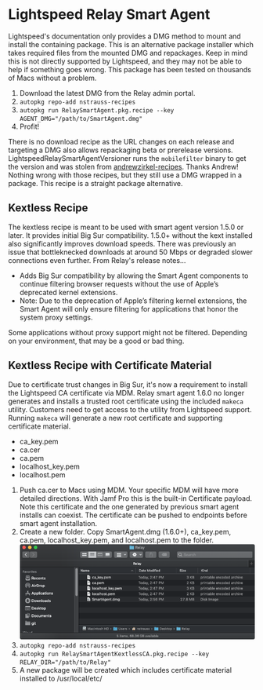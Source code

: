 # Lightspeed Relay Smart Agent
Lightspeed's documentation only provides a DMG method to mount and install the containing package. This is an alternative package installer which takes required files from the mounted DMG and repackages. Keep in mind this is not directly supported by Lightspeed, and they may not be able to help if something goes wrong. This package has been tested on thousands of Macs without a problem. 

1. Download the latest DMG from the Relay admin portal.
2. `autopkg repo-add nstrauss-recipes`
3. `autopkg run RelaySmartAgent.pkg.recipe --key AGENT_DMG="/path/to/SmartAgent.dmg"`
4. Profit!

There is no download recipe as the URL changes on each release and targeting a DMG also allows repackaging beta or prerelease versions. LightspeedRelaySmartAgentVersioner runs the `mobilefilter` binary to get the version and was stolen from [andrewzirkel-recipes](https://github.com/autopkg/andrewzirkel-recipes/tree/master/LightspeedRelaySmartAgent). Thanks Andrew! Nothing wrong with those recipes, but they still use a DMG wrapped in a package. This recipe is a straight package alternative.

## Kextless Recipe
The kextless recipe is meant to be used with smart agent version 1.5.0 or later. It provides initial Big Sur compatibility. 1.5.0+ without the kext installed also significantly improves download speeds. There was previously an issue that bottleknecked downloads at around 50 Mbps or degraded slower connections even further. From Relay's release notes...

- Adds Big Sur compatibility by allowing the Smart Agent components to continue filtering browser requests without the use of Apple’s deprecated kernel extensions. 
- Note: Due to the deprecation of Apple’s filtering kernel extensions, the Smart Agent will only ensure filtering for applications that honor the system proxy settings.

Some applications without proxy support might not be filtered. Depending on your environment, that may be a good or bad thing.

## Kextless Recipe with Certificate Material
Due to certificate trust changes in Big Sur, it's now a requirement to install the Lightspeed CA certificate via MDM. Relay smart agent 1.6.0 no longer generates and installs a trusted root certificate using the included `makeca` utility. Customers need to get access to the utility from Lightspeed support. Running `makeca` will generate a new root certificate and supporting certificate material.

- ca_key.pem
- ca.cer
- ca.pem
- localhost_key.pem
- localhost.pem

1. Push ca.cer to Macs using MDM. Your specific MDM will have more detailed directions. With Jamf Pro this is the built-in Certificate payload. Note this certificate and the one generated by previous smart agent installs can coexist. The certificate can be pushed to endpoints before smart agent installation.
2. Create a new folder. Copy SmartAgent.dmg (1.6.0+), ca_key.pem, ca.pem, localhost_key.pem, and localhost.pem to the folder.
![Relay folder structure](RelaySmartAgentKextlessCA.png)
3. `autopkg repo-add nstrauss-recipes`
4. `autopkg run RelaySmartAgentKextlessCA.pkg.recipe --key RELAY_DIR="/path/to/Relay"`
6. A new package will be created which includes certificate material installed to /usr/local/etc/
